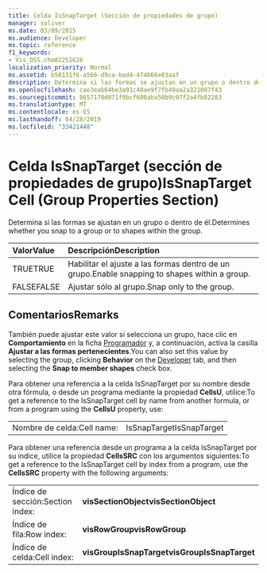 ```yaml
---
title: Celda IsSnapTarget (Sección de propiedades de grupo)
manager: soliver
ms.date: 03/09/2015
ms.audience: Developer
ms.topic: reference
f1_keywords:
- Vis_DSS.chm82251626
localization_priority: Normal
ms.assetid: b58131f6-a566-d9ca-bad4-4f4b66e03aaf
description: Determina si las formas se ajustan en un grupo o dentro de él.
ms.openlocfilehash: cae3eab64be3a91c48ae9f7fb49aa2a321087f43
ms.sourcegitcommit: 8657170d071f9bcf680aba50b9c07f2a4fb82283
ms.translationtype: MT
ms.contentlocale: es-ES
ms.lasthandoff: 04/28/2019
ms.locfileid: "33421448"
---
```

# <a name="issnaptarget-cell-group-properties-section"></a><span data-ttu-id="37f64-103">Celda IsSnapTarget (sección de propiedades de grupo)</span><span class="sxs-lookup"><span data-stu-id="37f64-103">IsSnapTarget Cell (Group Properties Section)</span></span>

<span data-ttu-id="37f64-104">Determina si las formas se ajustan en un grupo o dentro de él.</span><span class="sxs-lookup"><span data-stu-id="37f64-104">Determines whether you snap to a group or to shapes within the group.</span></span>
  
|<span data-ttu-id="37f64-105">**Valor**</span><span class="sxs-lookup"><span data-stu-id="37f64-105">**Value**</span></span>|<span data-ttu-id="37f64-106">**Descripción**</span><span class="sxs-lookup"><span data-stu-id="37f64-106">**Description**</span></span>|
|:-----|:-----|
|<span data-ttu-id="37f64-107">TRUE</span><span class="sxs-lookup"><span data-stu-id="37f64-107">TRUE</span></span>  <br/> |<span data-ttu-id="37f64-108">Habilitar el ajuste a las formas dentro de un grupo.</span><span class="sxs-lookup"><span data-stu-id="37f64-108">Enable snapping to shapes within a group.</span></span>  <br/> |
|<span data-ttu-id="37f64-109">FALSE</span><span class="sxs-lookup"><span data-stu-id="37f64-109">FALSE</span></span>  <br/> |<span data-ttu-id="37f64-110">Ajustar sólo al grupo.</span><span class="sxs-lookup"><span data-stu-id="37f64-110">Snap only to the group.</span></span>  <br/> |
   
## <a name="remarks"></a><span data-ttu-id="37f64-111">Comentarios</span><span class="sxs-lookup"><span data-stu-id="37f64-111">Remarks</span></span>

<span data-ttu-id="37f64-112">También puede ajustar este valor si selecciona un grupo, hace clic en **Comportamiento** en la ficha [Programador](run-in-developer-mode-display-the-developer-tab.md) y, a continuación, activa la casilla **Ajustar a las formas pertenecientes**.</span><span class="sxs-lookup"><span data-stu-id="37f64-112">You can also set this value by selecting the group, clicking **Behavior** on the [Developer](run-in-developer-mode-display-the-developer-tab.md) tab, and then selecting the **Snap to member shapes** check box.</span></span> 
  
<span data-ttu-id="37f64-113">Para obtener una referencia a la celda IsSnapTarget por su nombre desde otra fórmula, o desde un programa mediante la propiedad **CellsU**, utilice:</span><span class="sxs-lookup"><span data-stu-id="37f64-113">To get a reference to the IsSnapTarget cell by name from another formula, or from a program using the **CellsU** property, use:</span></span> 
  
|||
|:-----|:-----|
|<span data-ttu-id="37f64-114">Nombre de celda:</span><span class="sxs-lookup"><span data-stu-id="37f64-114">Cell name:</span></span>  <br/> |<span data-ttu-id="37f64-115">IsSnapTarget</span><span class="sxs-lookup"><span data-stu-id="37f64-115">IsSnapTarget</span></span>  <br/> |
   
<span data-ttu-id="37f64-116">Para obtener una referencia desde un programa a la celda IsSnapTarget por su índice, utilice la propiedad **CellsSRC** con los argumentos siguientes:</span><span class="sxs-lookup"><span data-stu-id="37f64-116">To get a reference to the IsSnapTarget cell by index from a program, use the **CellsSRC** property with the following arguments:</span></span> 
  
|||
|:-----|:-----|
|<span data-ttu-id="37f64-117">Índice de sección:</span><span class="sxs-lookup"><span data-stu-id="37f64-117">Section index:</span></span>  <br/> |<span data-ttu-id="37f64-118">**visSectionObject**</span><span class="sxs-lookup"><span data-stu-id="37f64-118">**visSectionObject**</span></span> <br/> |
|<span data-ttu-id="37f64-119">Índice de fila:</span><span class="sxs-lookup"><span data-stu-id="37f64-119">Row index:</span></span>  <br/> |<span data-ttu-id="37f64-120">**visRowGroup**</span><span class="sxs-lookup"><span data-stu-id="37f64-120">**visRowGroup**</span></span> <br/> |
|<span data-ttu-id="37f64-121">Índice de celda:</span><span class="sxs-lookup"><span data-stu-id="37f64-121">Cell index:</span></span>  <br/> |<span data-ttu-id="37f64-122">**visGroupIsSnapTarget**</span><span class="sxs-lookup"><span data-stu-id="37f64-122">**visGroupIsSnapTarget**</span></span> <br/> |
   

